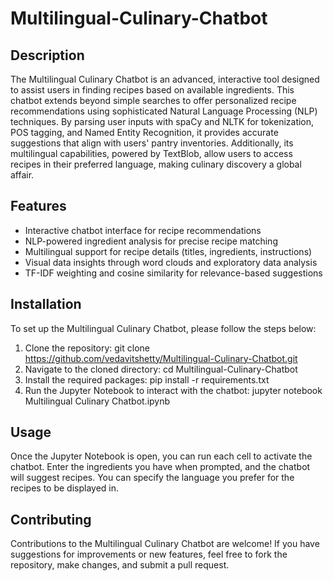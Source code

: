 # Multilingual-Culinary-Chatbot

## Description
The Multilingual Culinary Chatbot is an advanced, interactive tool designed to assist users in finding recipes based on available ingredients. This chatbot extends beyond simple searches to offer personalized recipe recommendations using sophisticated Natural Language Processing (NLP) techniques. By parsing user inputs with spaCy and NLTK for tokenization, POS tagging, and Named Entity Recognition, it provides accurate suggestions that align with users' pantry inventories. Additionally, its multilingual capabilities, powered by TextBlob, allow users to access recipes in their preferred language, making culinary discovery a global affair.

## Features
- Interactive chatbot interface for recipe recommendations
- NLP-powered ingredient analysis for precise recipe matching
- Multilingual support for recipe details (titles, ingredients, instructions)
- Visual data insights through word clouds and exploratory data analysis
- TF-IDF weighting and cosine similarity for relevance-based suggestions

## Installation

To set up the Multilingual Culinary Chatbot, please follow the steps below:

1. Clone the repository: git clone https://github.com/vedavitshetty/Multilingual-Culinary-Chatbot.git
2. Navigate to the cloned directory: cd Multilingual-Culinary-Chatbot
3. Install the required packages: pip install -r requirements.txt
4. Run the Jupyter Notebook to interact with the chatbot: jupyter notebook Multilingual Culinary Chatbot.ipynb

## Usage

Once the Jupyter Notebook is open, you can run each cell to activate the chatbot. Enter the ingredients you have when prompted, and the chatbot will suggest recipes. You can specify the language you prefer for the recipes to be displayed in.

## Contributing

Contributions to the Multilingual Culinary Chatbot are welcome! If you have suggestions for improvements or new features, feel free to fork the repository, make changes, and submit a pull request.




